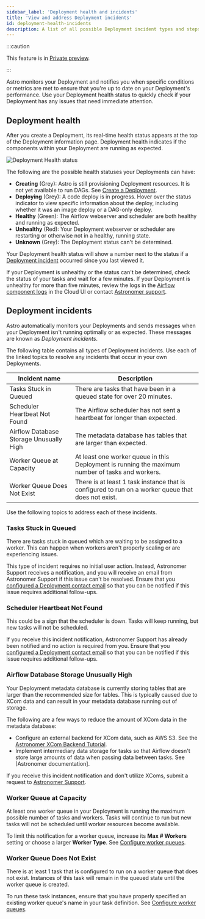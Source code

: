 ```yaml
---
sidebar_label: 'Deployment health and incidents'
title: 'View and address Deployment incidents'
id: deployment-health-incidents
description: A list of all possible Deployment incident types and steps for resolving each one.
---
```


:::caution

This feature is in [Private preview](feature-previews.md).

:::

Astro monitors your Deployment and notifies you when specific conditions or metrics are met to ensure that you're up to date on your Deployment's performance. Use your Deployment health status to quickly check if your Deployment has any issues that need immediate attention.

## Deployment health

After you create a Deployment, its real-time health status appears at the top of the Deployment information page. Deployment health indicates if the components within your Deployment are running as expected.

![Deployment Health status](/img/docs/deployment-health.png)

The following are the possible health statuses your Deployments can have:

- **Creating** (Grey): Astro is still provisioning Deployment resources. It is not yet available to run DAGs. See [Create a Deployment](create-deployment.md).
- **Deploying** (Grey): A code deploy is in progress. Hover over the status indicator to view specific information about the deploy, including whether it was an image deploy or a DAG-only deploy.
- **Healthy** (Green): The Airflow webserver and scheduler are both healthy and running as expected.
- **Unhealthy** (Red): Your Deployment webserver or scheduler are restarting or otherwise not in a healthy, running state.
- **Unknown** (Grey): The Deployment status can't be determined.

Your Deployment health status will show a number next to the status if a [Deployment incident](#deployment-incidents) occurred since you last viewed it.

If your Deployment is unhealthy or the status can't be determined, check the status of your tasks and wait for a few minutes. If your Deployment is unhealthy for more than five minutes, review the logs in the [Airflow component logs](view-logs.md#view-airflow-component-logs-in-the-cloud-ui) in the Cloud UI or contact [Astronomer support](https://cloud.astronomer.io/open-support-request).

## Deployment incidents

Astro automatically monitors your Deployments and sends messages when your Deployment isn't running optimally or as expected. These messages are known as _Deployment incidents_.

The following table contains all types of Deployment incidents. Use each of the linked topics to resolve any incidents that occur in your own Deployments. 

| Incident name                           | Description                                                                                        |
| --------------------------------------- | -------------------------------------------------------------------------------------------------- |
| Tasks Stuck in Queued                   | There are tasks that have been in a queued state for over 20 minutes.                              |
| Scheduler Heartbeat Not Found           | The Airflow scheduler has not sent a heartbeat for longer than expected.                           |
| Airflow Database Storage Unusually High | The metadata database has tables that are larger than expected.                                    |
| Worker Queue at Capacity                | At least one worker queue in this Deployment is running the maximum number of tasks and workers.   |
| Worker Queue Does Not Exist             | There is at least 1 task instance that is configured to run on a worker queue that does not exist. |

Use the following topics to address each of these incidents.

### Tasks Stuck in Queued

There are tasks stuck in queued which are waiting to be assigned to a worker. This can happen when workers aren't properly scaling or are experiencing issues. 

This type of incident requires no initial user action. Instead, Astronomer Support receives a notification, and you will receive an email from Astronomer Support if this issue can't be resolved. Ensure that you [configured a Deployment contact email](deployment-settings.md#configure-deployment-contact-emails) so that you can be notified if this issue requires additional follow-ups.

### Scheduler Heartbeat Not Found 

This could be a sign that the scheduler is down. Tasks will keep running, but new tasks will not be scheduled. 

If you receive this incident notification, Astronomer Support has already been notified and no action is required from you. Ensure that you [configured a Deployment contact email](deployment-settings.md#configure-deployment-contact-emails) so that you can be notified if this issue requires additional follow-ups.

### Airflow Database Storage Unusually High

Your Deployment metadata database is currently storing tables that are larger than the recommended size for tables. This is typically caused due to XCom data and can result in your metadata database running out of storage.

The following are a few ways to reduce the amount of XCom data in the metadata database:

- Configure an external backend for XCom data, such as AWS S3. See the [Astronomer XCom Backend Tutorial](https://docs.astronomer.io/learn/xcom-backend-tutorial).
- Implement intermediary data storage for tasks so that Airflow doesn't store large amounts of data when passing data between tasks. See [Astronomer documentation].

If you receive this incident notification and don't utilize XComs, submit a request to [Astronomer Support](https://cloud.astronomer.io/open-support-request).

### Worker Queue at Capacity

At least one worker queue in your Deployment is running the maximum possible number of tasks and workers. Tasks will continue to run but new tasks will not be scheduled until worker resources become available.

To limit this notification for a worker queue, increase its **Max # Workers** setting or choose a larger **Worker Type**. See [Configure worker queues](https://docs.astronomer.io/astro/configure-worker-queues).

### Worker Queue Does Not Exist

There is at least 1 task that is configured to run on a worker queue that does not exist. Instances of this task will remain in the queued state until the worker queue is created.

To run these task instances, ensure that you have properly specified an existing worker queue's name in your task definition. See [Configure worker queues](configure-worker-queues.md#assign-tasks-to-a-worker-queue).